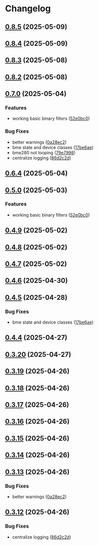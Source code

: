 # Changelog

## [0.8.5](https://github.com/UbiHome/UbiHome/compare/v0.8.4...ubihome-bme280-v0.8.5) (2025-05-09)

## [0.8.4](https://github.com/UbiHome/UbiHome/compare/v0.8.3...ubihome-bme280-v0.8.4) (2025-05-09)

## [0.8.3](https://github.com/UbiHome/UbiHome/compare/v0.8.2...ubihome-bme280-v0.8.3) (2025-05-08)

## [0.8.2](https://github.com/UbiHome/UbiHome/compare/v0.7.0...ubihome-bme280-v0.8.2) (2025-05-08)

## [0.7.0](https://github.com/UbiHome/UbiHome/compare/ubihome-bme280-v0.6.4...ubihome-bme280-v0.7.0) (2025-05-04)


### Features

* working basic binary filters ([52e0bc0](https://github.com/UbiHome/UbiHome/commit/52e0bc0f6b6c028165252675881714b6764bbdea))


### Bug Fixes

* better warnings ([0a28ec2](https://github.com/UbiHome/UbiHome/commit/0a28ec2247e82adfa04eb997528b82d4d30dab0b))
* bme state and device classes ([17be6ae](https://github.com/UbiHome/UbiHome/commit/17be6aef08583da57e56b9b3feeff7a1714a163e))
* bme280 not looping ([79e7998](https://github.com/UbiHome/UbiHome/commit/79e79984f9ca72c3675f27d5a11e24f9265375f0))
* centralize logging ([86d2c2d](https://github.com/UbiHome/UbiHome/commit/86d2c2da8a1ab36c06e02bf957e55af902d53e4a))

## [0.6.4](https://github.com/UbiHome/UbiHome/compare/v0.5.0...ubihome-bme280-v0.6.4) (2025-05-04)

## [0.5.0](https://github.com/UbiHome/UbiHome/compare/v0.4.9...ubihome-bme280-v0.5.0) (2025-05-03)


### Features

* working basic binary filters ([52e0bc0](https://github.com/UbiHome/UbiHome/commit/52e0bc0f6b6c028165252675881714b6764bbdea))

## [0.4.9](https://github.com/UbiHome/UbiHome/compare/v0.4.8...ubihome-bme280-v0.4.9) (2025-05-02)

## [0.4.8](https://github.com/UbiHome/UbiHome/compare/v0.4.7...ubihome-bme280-v0.4.8) (2025-05-02)

## [0.4.7](https://github.com/DanielHabenicht/UbiHome/compare/v0.4.6...ubihome-bme280-v0.4.7) (2025-05-02)

## [0.4.6](https://github.com/DanielHabenicht/UbiHome/compare/v0.4.5...ubihome-bme280-v0.4.6) (2025-04-30)

## [0.4.5](https://github.com/DanielHabenicht/UbiHome/compare/v0.4.4...ubihome-bme280-v0.4.5) (2025-04-28)


### Bug Fixes

* bme state and device classes ([17be6ae](https://github.com/DanielHabenicht/UbiHome/commit/17be6aef08583da57e56b9b3feeff7a1714a163e))

## [0.4.4](https://github.com/DanielHabenicht/UbiHome/compare/v0.3.20...ubihome-bme280-v0.4.4) (2025-04-27)

## [0.3.20](https://github.com/DanielHabenicht/UbiHome/compare/v0.3.19...ubihome-bme280-v0.3.20) (2025-04-27)

## [0.3.19](https://github.com/DanielHabenicht/UbiHome/compare/v0.3.18...ubihome-bme280-v0.3.19) (2025-04-26)

## [0.3.18](https://github.com/DanielHabenicht/UbiHome/compare/v0.3.17...ubihome-bme280-v0.3.18) (2025-04-26)

## [0.3.17](https://github.com/DanielHabenicht/UbiHome/compare/v0.3.16...ubihome-bme280-v0.3.17) (2025-04-26)

## [0.3.16](https://github.com/DanielHabenicht/UbiHome/compare/v0.3.15...ubihome-bme280-v0.3.16) (2025-04-26)

## [0.3.15](https://github.com/DanielHabenicht/UbiHome/compare/v0.3.14...ubihome-bme280-v0.3.15) (2025-04-26)

## [0.3.14](https://github.com/DanielHabenicht/UbiHome/compare/v0.3.13...ubihome-bme280-v0.3.14) (2025-04-26)

## [0.3.13](https://github.com/DanielHabenicht/UbiHome/compare/v0.3.12...ubihome-bme280-v0.3.13) (2025-04-26)


### Bug Fixes

* better warnings ([0a28ec2](https://github.com/DanielHabenicht/UbiHome/commit/0a28ec2247e82adfa04eb997528b82d4d30dab0b))

## [0.3.12](https://github.com/DanielHabenicht/UbiHome/compare/v0.3.11...ubihome-bme280-v0.3.12) (2025-04-26)


### Bug Fixes

* centralize logging ([86d2c2d](https://github.com/DanielHabenicht/UbiHome/commit/86d2c2da8a1ab36c06e02bf957e55af902d53e4a))
